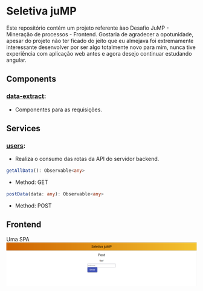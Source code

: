 # Seletiva juMP

Este repositório contém um projeto referente àao Desafio JuMP - Mineração de processos - Frontend. Gostaria de agradecer a opotunidade, apesar do projeto não ter ficado do jeito que eu almejava foi extremamente interessante desenvolver por ser algo totalmente novo para mim, nunca tive experiência com aplicação web antes e agora desejo continuar estudando angular.

## Components

### [data-extract](https://github.com/SageScroll18144/Seletiva-juMP/tree/main/src/app/components/data-extract):

* Componentes para as requisições.

## Services

### [users](https://github.com/SageScroll18144/Seletiva-juMP/tree/main/src/app/services):

* Realiza o consumo das rotas da API do servidor backend.

```ts
getAllData(): Observable<any>
```

- Method: GET

```ts
postData(data: any): Observable<any>
```

- Method: POST

## Frontend

Uma SPA
![Screenshot](/imgs/front.png)
